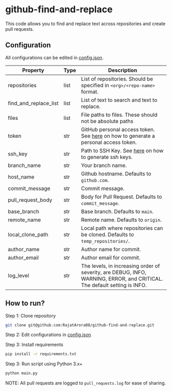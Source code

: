 # github-find-and-replace

This code allows you to find and replace text across repositories and create pull requests.

## Configuration

All configurations can be edited in [config.json](config.json).

| Property    | Type        | Description |
| ----------- | ----------- | ----------- |
| repositories | list | List of repositories. Should be specified in `<org>/<repo-name>` format. |
| find_and_replace_list | list | List of text to search and text to replace. |
| files | list | File paths to files. These should not be absolute paths |
| token | str | GitHub personal access token. See [here](https://docs.github.com/en/github/authenticating-to-github/creating-a-personal-access-token) on how to generate a personal access token. |
| ssh_key | str | Path to SSH Key. See [here](https://docs.github.com/en/github/authenticating-to-github/generating-a-new-ssh-key-and-adding-it-to-the-ssh-agent) on how to generate ssh keys.  |
| branch_name | str | Your branch name. |
| host_name | str | Github hostname. Defaults to `github.com`. |
| commit_message | str | Commit message. |
| pull_request_body | str | Body for Pull Request. Defaults to `commit_message`. |
| base_branch | str | Base branch. Defaults to `main`. |
| remote_name | str | Remote name. Defaults to `origin`. |
| local_clone_path | str | Local path where repositories can be cloned. Defaults to `temp_repositories/`. |
| author_name | str | Author name for commit. |
| author_email | str | Author email for commit. |
| log_level | str | The levels, in increasing order of severity, are DEBUG, INFO, WARNING, ERROR, and CRITICAL. The default setting is INFO. |

## How to run?

Step 1: Clone repository

```bash
git clone git@github.com:RajatArora08/github-find-and-replace.git
```

Step 2: Edit configurations in [config.json](config.json)

Step 3: Install requirements

```bash
pip install -r requirements.txt
```

Step 3: Run script using Python 3.x+

```bash
python main.py
```

NOTE: All pull requests are logged to `pull_requests.log` for ease of sharing.
